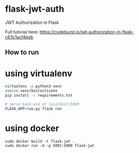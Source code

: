 # flask-jwt-auth

JWT Authorization in Flask

Full tutorial here:
https://codeburst.io/jwt-authorization-in-flask-c63c1acf4eeb
## How to run

# using virtualenv

``` bash
virtualenv -p python3 venv
source venv/bin/activate
pip install -r requirements.txt

# serve back-end at localhost:5000
FLASK_APP=run.py flask run
```
# using docker

``` docker
sudo docker build -t flask-jwt .
sudo docker run -d -p 5001:5000 flask-jwt
```
